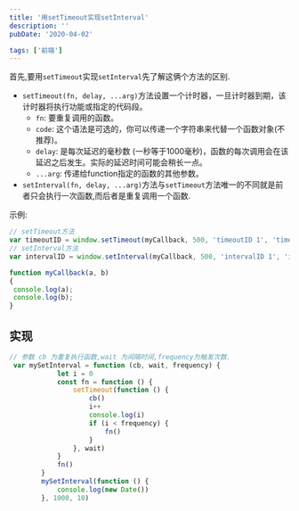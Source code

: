 ```yaml
---
title: '用setTimeout实现setInterval'
description: ''
pubDate: '2020-04-02'

tags: ['前端']
---
```



首先,要用`setTimeout`实现`setInterval`先了解这俩个方法的区别.
- `setTimeout(fn, delay, ...arg)`方法设置一个计时器，一旦计时器到期，该计时器将执行功能或指定的代码段。
    - `fn`:
    要重复调用的函数。
    - `code`:
    这个语法是可选的，你可以传递一个字符串来代替一个函数对象(不推荐)。
    - `delay`:
    是每次延迟的毫秒数 (一秒等于1000毫秒)，函数的每次调用会在该延迟之后发生。实际的延迟时间可能会稍长一点。
    - `...arg`:
    传递给function指定的函数的其他参数。
- `setInterval(fn, delay, ...arg)`方法与`setTimeout`方法唯一的不同就是前者只会执行一次函数,而后者是重复调用一个函数.

示例:
```js
// setTimeout方法
var timeoutID = window.setTimeout(myCallback, 500, 'timeoutID 1', 'timeoutID 2');
// setInterval方法
var intervalID = window.setInterval(myCallback, 500, 'intervalID 1', 'intervalID 2');

function myCallback(a, b)
{
 console.log(a);
 console.log(b);
}
```

## 实现
```js
// 参数 cb 为重复执行函数,wait 为间隔时间,frequency为触发次数.
 var mySetInterval = function (cb, wait, frequency) {
            let i = 0
            const fn = function () {
                setTimeout(function () {
                    cb()
                    i++
                    console.log(i)
                    if (i < frequency) {
                        fn()
                    }
                }, wait)
            }
            fn()
        }
        mySetInterval(function () {
            console.log(new Date())
        }, 1000, 10)
```
